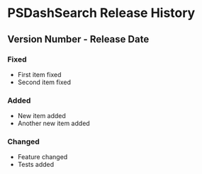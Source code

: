 # PSDashSearch Release History

## Version Number - Release Date

### Fixed

* First item fixed
* Second item fixed

### Added

* New item added
* Another new item added

### Changed

* Feature changed
* Tests added

